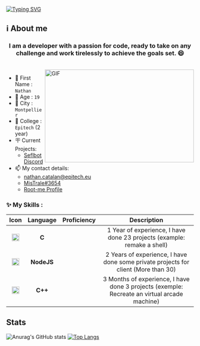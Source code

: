 [![Typing SVG](https://readme-typing-svg.herokuapp.com?font=Fira+Code&size=25&duration=3000&pause=1000&color=BF00F7&width=435&lines=Hello+!+It's+Nathan+%F0%9F%98%8A;I'm+a+Back-End+Developer+%F0%9F%A7%91%E2%80%8D%F0%9F%92%BB;I+love+learning+new+things+%F0%9F%93%96)](https://github.com/CatalanNathan/)


## ℹ️ About me

<h3 align="center"> I am a developer with a passion for code, ready to take on any challenge and work tirelessly to achieve the goals set. 😄
</h3>

<br>

<img align="right" margin-top="15px" width="400" height="250px" alt="GIF" src="https://cdn.dribbble.com/users/1059583/screenshots/4171367/coding-freak.gif" />

- 📇 First Name : `Nathan`
- 👨 Age : `19`
- 🌆 City : `Montpellier`
- 🏢 College : `Epitech` (2 year)
- 🪧 Current Projects:
  - [Seflbot Discord](https://github.com/CatalanNathan/Selfbot-Discord)
- 📫 My contact details:
  - [nathan.catalan@epitech.eu](https://www.google.com/intl/fr/gmail/about/)
  - [MisTrale#3654](https://discord.com/)
  - [Root-me Profile](https://www.root-me.org/MisTraleuh)

### ✨ My Skills :

|        Icon        |             Language             |         Proficiency         |               Description               |
|:------------------:|:--------------------------------:|:---------------------------:|:---------------------------------------:|
| <img src="https://upload.wikimedia.org/wikipedia/commons/thumb/1/18/C_Programming_Language.svg/1200px-C_Programming_Language.svg.png" width="20" vertical-align="middle"/> | **C** | <img src="https://uxwing.com/wp-content/themes/uxwing/download/arts-graphic-shapes/star-icon.png" width="15" vertical-align="middle"/> <img src="https://uxwing.com/wp-content/themes/uxwing/download/arts-graphic-shapes/star-icon.png" width="15" vertical-align="middle"/> <img src="https://uxwing.com/wp-content/themes/uxwing/download/arts-graphic-shapes/star-icon.png" width="15" vertical-align="middle"/> <img src="https://uxwing.com/wp-content/themes/uxwing/download/arts-graphic-shapes/star-icon.png" width="15" vertical-align="middle"/> <img src="https://uxwing.com/wp-content/themes/uxwing/download/arts-graphic-shapes/star-icon.png" width="15" vertical-align="middle"/> | 1 Year of experience, I have done 23 projects (example: remake a shell) |
| <img src="https://images.g2crowd.com/uploads/product/image/large_detail/large_detail_f0b606abb6d19089febc9faeeba5bc05/nodejs-development-services.png" width="20" vertical-align="middle"/> | **NodeJS** | <img src="https://uxwing.com/wp-content/themes/uxwing/download/arts-graphic-shapes/star-icon.png" width="15" vertical-align="middle"/> <img src="https://uxwing.com/wp-content/themes/uxwing/download/arts-graphic-shapes/star-icon.png" width="15" vertical-align="middle"/> <img src="https://uxwing.com/wp-content/themes/uxwing/download/arts-graphic-shapes/star-icon.png" width="15" vertical-align="middle"/> <img src="https://uxwing.com/wp-content/themes/uxwing/download/arts-graphic-shapes/star-icon.png" width="15" vertical-align="middle"/> <img src="https://uxwing.com/wp-content/themes/uxwing/download/arts-graphic-shapes/star-icon.png" width="15" vertical-align="middle"/> | 2 Years of experience, I have done some private projects for client (More than 30) |
| <img src="https://upload.wikimedia.org/wikipedia/commons/thumb/1/18/ISO_C%2B%2B_Logo.svg/1200px-ISO_C%2B%2B_Logo.svg.png" width="20" vertical-align="middle"/> | **C++** | <img src="https://uxwing.com/wp-content/themes/uxwing/download/arts-graphic-shapes/star-icon.png" width="15" vertical-align="middle"/> <img src="https://uxwing.com/wp-content/themes/uxwing/download/arts-graphic-shapes/star-icon.png" width="15" vertical-align="middle"/> <img src="https://uxwing.com/wp-content/themes/uxwing/download/arts-graphic-shapes/star-icon.png" width="15" vertical-align="middle"/> | 3 Months of experience, I have done 3 projects (exemple: Recreate an virtual arcade machine) |

## Stats
![Anurag's GitHub stats](https://github-readme-stats.vercel.app/api?username=CatalanNathan&count_private=true&show_icons=true) 
[![Top Langs](https://github-readme-stats.vercel.app/api/top-langs/?username=CatalanNathan&layout=compact)](https://github.com/anuraghazra/github-readme-stats)
